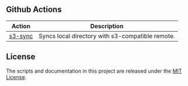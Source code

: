 Github Actions
--------------

| Action               | Description                                      |
|----------------------|--------------------------------------------------|
| [s3-sync](s3-sync)   | Syncs local directory with s3-compatible remote. |

License
-------

The scripts and documentation in this project are released under the [MIT License](LICENSE).
